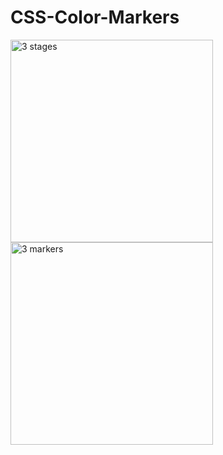 # CSS-Color-Markers

<img width ="324" alt="3 stages" src="https://github.com/user-attachments/assets/88c57c0a-ea5b-4692-954e-749795bb3528">

<img width="324" alt="3 markers" src="https://github.com/user-attachments/assets/951c2ce6-b9e8-4d01-90dc-7f9da3e8d59e">